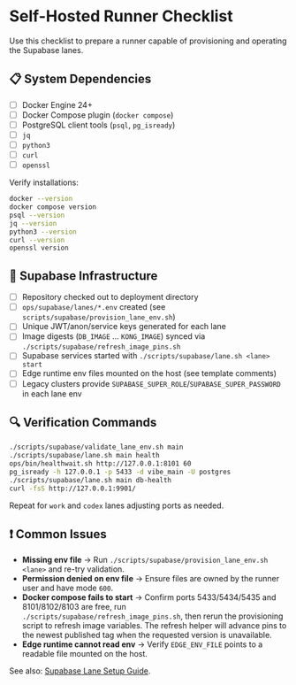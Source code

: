 # Self-Hosted Runner Checklist

Use this checklist to prepare a runner capable of provisioning and operating the Supabase lanes.

## 📋 System Dependencies

- [ ] Docker Engine 24+
- [ ] Docker Compose plugin (`docker compose`)
- [ ] PostgreSQL client tools (`psql`, `pg_isready`)
- [ ] `jq`
- [ ] `python3`
- [ ] `curl`
- [ ] `openssl`

Verify installations:

```bash
docker --version
docker compose version
psql --version
jq --version
python3 --version
curl --version
openssl version
```

## 🧱 Supabase Infrastructure

- [ ] Repository checked out to deployment directory
- [ ] `ops/supabase/lanes/*.env` created (see `scripts/supabase/provision_lane_env.sh`)
- [ ] Unique JWT/anon/service keys generated for each lane
- [ ] Image digests (`DB_IMAGE` … `KONG_IMAGE`) synced via `./scripts/supabase/refresh_image_pins.sh`
- [ ] Supabase services started with `./scripts/supabase/lane.sh <lane> start`
- [ ] Edge runtime env files mounted on the host (see template comments)
- [ ] Legacy clusters provide `SUPABASE_SUPER_ROLE`/`SUPABASE_SUPER_PASSWORD` in each lane env

## 🔍 Verification Commands

```bash
./scripts/supabase/validate_lane_env.sh main
./scripts/supabase/lane.sh main health
ops/bin/healthwait.sh http://127.0.0.1:8101 60
pg_isready -h 127.0.0.1 -p 5433 -d vibe_main -U postgres
./scripts/supabase/lane.sh main db-health
curl -fsS http://127.0.0.1:9901/
```

Repeat for `work` and `codex` lanes adjusting ports as needed.

## ❗ Common Issues

- **Missing env file** → Run `./scripts/supabase/provision_lane_env.sh <lane>` and re-try validation.
- **Permission denied on env file** → Ensure files are owned by the runner user and have mode `600`.
- **Docker compose fails to start** → Confirm ports 5433/5434/5435 and 8101/8102/8103 are free, run `./scripts/supabase/refresh_image_pins.sh`, then rerun the provisioning script to refresh image variables. The refresh helper will advance pins to the newest published tag when the requested version is unavailable.
- **Edge runtime cannot read env** → Verify `EDGE_ENV_FILE` points to a readable file mounted on the host.

See also: [Supabase Lane Setup Guide](./SUPABASE_SETUP.md).

